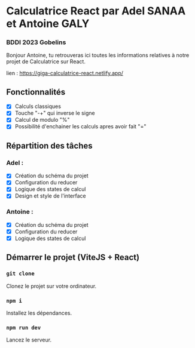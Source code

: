 # Calculatrice React par Adel SANAA et Antoine GALY
### BDDI 2023 Gobelins

Bonjour Antoine, tu retrouveras ici toutes les informations relatives à notre projet de Calculatrice sur React.

lien : https://giga-calculatrice-react.netlify.app/

## Fonctionnalités

- [x] Calculs classiques
- [x] Touche "-+" qui inverse le signe
- [x] Calcul de modulo "%"
- [x] Possibilité d'enchainer les calculs apres avoir fait "="

## Répartition des tâches

### Adel :
- [x] Création du schéma du projet
- [x] Configuration du reducer
- [x] Logique des states de calcul
- [x] Design et style de l'interface

### Antoine :
- [x] Création du schéma du projet
- [x] Configuration du reducer
- [x] Logique des states de calcul

## Démarrer le projet (ViteJS + React)

### `git clone`
Clonez le projet sur votre ordinateur.

### `npm i`
Installez les dépendances.

### `npm run dev`
Lancez le serveur.
